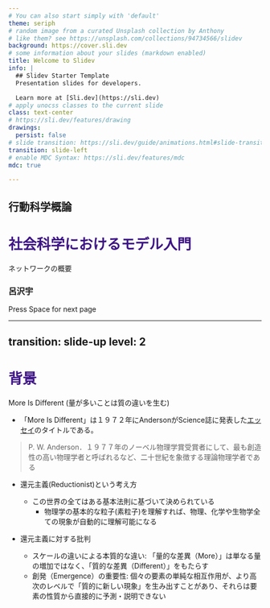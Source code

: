 ```yaml
---
# You can also start simply with 'default'
theme: seriph
# random image from a curated Unsplash collection by Anthony
# like them? see https://unsplash.com/collections/94734566/slidev
background: https://cover.sli.dev
# some information about your slides (markdown enabled)
title: Welcome to Slidev
info: |
  ## Slidev Starter Template
  Presentation slides for developers.

  Learn more at [Sli.dev](https://sli.dev)
# apply unocss classes to the current slide
class: text-center
# https://sli.dev/features/drawing
drawings:
  persist: false
# slide transition: https://sli.dev/guide/animations.html#slide-transitions
transition: slide-left
# enable MDC Syntax: https://sli.dev/features/mdc
mdc: true

---
```


## 行動科学概論
 
# 社会科学におけるモデル入門


ネットワークの概要

### 呂沢宇

<div @click="$slidev.nav.next" class="mt-12 py-1" hover:bg="white op-10">
  Press Space for next page <carbon:arrow-right />
</div>

<div class="abs-br m-6 text-xl">

  <a href="https://github.com/lvzeyu/social_modeling_lecture" target="_blank" class="slidev-icon-btn">
    <carbon:logo-github />
  </a>
</div>

<!--
The last comment block of each slide will be treated as slide notes. It will be visible and editable in Presenter Mode along with the slide. [Read more in the docs](https://sli.dev/guide/syntax.html#notes)
-->

---
transition: slide-up
level: 2
---

# 背景

More Is Different (量が多いことは質の違いを生む)

<v-clicks depth="2">


- 「More Is Different」は１９７２年にAndersonがScience誌に発表した[エッセイ](https://solid-mater.com/entry/more)のタイトルである。

> P. W. Anderson．１９７７年のノーベル物理学賞受賞者にして、最も創造性の高い物理学者と呼ばれるなど、二十世紀を象徴する理論物理学者である

- 還元主義(Reductionist)という考え方
    - この世界の全てはある基本法則に基づいて決められている
        - 物理学の基本的な粒子(素粒子)を理解すれば、物理、化学や生物学全ての現象が自動的に理解可能になる

- 還元主義に対する批判
    - スケールの違いによる本質的な違い: 「量的な差異（More）」は単なる量の増加ではなく、「質的な差異（Different）」をもたらす
    - 創発（Emergence）の重要性: 個々の要素の単純な相互作用が、より高次のレベルで「質的に新しい現象」を生み出すことがあり、それらは要素の性質から直接的に予測・説明できない
</v-clicks>


<style>
h1 {
  background-color: #3E1586;
  background-size: 100%;
  -webkit-background-clip: text;
  -moz-background-clip: text;
  -webkit-text-fill-color: transparent;
  -moz-text-fill-color: transparent;
}
</style>
